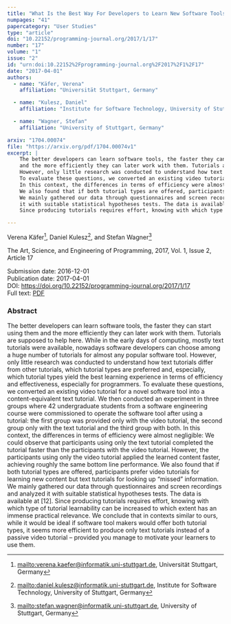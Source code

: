 ```yaml
---
title: "What Is the Best Way For Developers to Learn New Software Tools? An Empirical Comparison Between a Text and a Video Tutorial"
numpages: "41"
papercategory: "User Studies"
type: "article"
doi: "10.22152/programming-journal.org/2017/1/17"
number: "17"
volume: "1"
issue: "2"
id: "urn:doi:10.22152%2Fprogramming-journal.org%2F2017%2F1%2F17"
date: "2017-04-01"
authors: 
  - name: "Käfer, Verena"
    affiliation: "Universität Stuttgart, Germany"

  - name: "Kulesz, Daniel"
    affiliation: "Institute for Software Technology, University of Stuttgart, Germany"

  - name: "Wagner, Stefan"
    affiliation: "University of Stuttgart, Germany"

arxiv: "1704.00074"
file: "https://arxiv.org/pdf/1704.00074v1"
excerpt: |
    The better developers can learn software tools, the faster they can start using them
    and the more efficiently they can later work with them. Tutorials are supposed to help here. While in the early days of computing, mostly text tutorials were available, nowadays software developers can choose among a huge number of tutorials for almost any popular software tool.
    However, only little research was conducted to understand how text tutorials differ from other tutorials, which tutorial types are preferred and, especially, which tutorial types yield the best learning experience in terms of efficiency and effectiveness, especially for programmers.
    To evaluate these questions, we converted an existing video tutorial for a novel software tool into a content-equivalent text tutorial. We then conducted an experiment in three groups where 42 undergraduate students from a software engineering course were commissioned to operate the software tool after using a tutorial: the first group was provided only with the video tutorial, the second group only with the text tutorial and the third group with both.
    In this context, the differences in terms of efficiency were almost negligible: We could observe that participants using only the text tutorial completed the tutorial faster than the participants with the video tutorial. However, the participants using only the video tutorial applied the learned content faster, achieving roughly the same bottom line performance.
    We also found that if both tutorial types are offered, participants prefer video tutorials for learning new content but text tutorials for looking up “missed” information.
    We mainly gathered our data through questionnaires and screen recordings and analyzed
    it with suitable statistical hypotheses tests. The data is available at [12].
    Since producing tutorials requires effort, knowing with which type of tutorial learnability can be increased to which extent has an immense practical relevance. We conclude that in contexts similar to ours, while it would be ideal if software tool makers would offer both tutorial types, it seems more efficient to produce only text tutorials instead of a passive video tutorial – provided you manage to motivate your learners to use them.

---
```

Verena Käfer[^1], Daniel Kulesz[^2], and Stefan Wagner[^3]

The Art, Science, and Engineering of Programming, 2017, Vol. 1, Issue 2, Article 17

Submission date: 2016-12-01  
Publication date: 2017-04-01  
DOI: <https://doi.org/10.22152/programming-journal.org/2017/1/17>  
Full text: [PDF](https://arxiv.org/pdf/1704.00074v1)  


### Abstract

The better developers can learn software tools, the faster they can start using them
and the more efficiently they can later work with them. Tutorials are supposed to help here. While in the early days of computing, mostly text tutorials were available, nowadays software developers can choose among a huge number of tutorials for almost any popular software tool.
However, only little research was conducted to understand how text tutorials differ from other tutorials, which tutorial types are preferred and, especially, which tutorial types yield the best learning experience in terms of efficiency and effectiveness, especially for programmers.
To evaluate these questions, we converted an existing video tutorial for a novel software tool into a content-equivalent text tutorial. We then conducted an experiment in three groups where 42 undergraduate students from a software engineering course were commissioned to operate the software tool after using a tutorial: the first group was provided only with the video tutorial, the second group only with the text tutorial and the third group with both.
In this context, the differences in terms of efficiency were almost negligible: We could observe that participants using only the text tutorial completed the tutorial faster than the participants with the video tutorial. However, the participants using only the video tutorial applied the learned content faster, achieving roughly the same bottom line performance.
We also found that if both tutorial types are offered, participants prefer video tutorials for learning new content but text tutorials for looking up “missed” information.
We mainly gathered our data through questionnaires and screen recordings and analyzed
it with suitable statistical hypotheses tests. The data is available at [12].
Since producing tutorials requires effort, knowing with which type of tutorial learnability can be increased to which extent has an immense practical relevance. We conclude that in contexts similar to ours, while it would be ideal if software tool makers would offer both tutorial types, it seems more efficient to produce only text tutorials instead of a passive video tutorial – provided you manage to motivate your learners to use them.


[^1]: <mailto:verena.kaefer@informatik.uni-stuttgart.de>, Universität Stuttgart, Germany

[^2]: <mailto:daniel.kulesz@informatik.uni-stuttgart.de>, Institute for Software Technology, University of Stuttgart, Germany

[^3]: <mailto:stefan.wagner@informatik.uni-stuttgart.de>, University of Stuttgart, Germany

